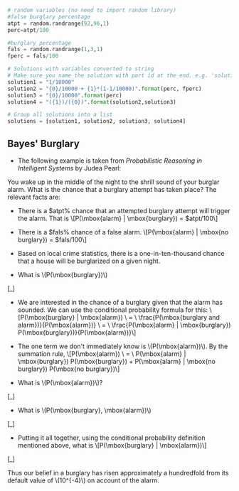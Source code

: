 ```python
# random variables (no need to import random library)
#false burglary percentage
atpt = random.randrange(92,96,1)
perc=atpt/100

#burglary percentage
fals = random.randrange(1,3,1)
fperc = fals/100

# Solutions with variables converted to string
# Make sure you name the solution with part id at the end. e.g. 'solution1' will be solution for part 1.
solution1 = "1/10000"
solution2 = "{0}/10000 + {1}*(1-1/10000)".format(perc, fperc)
solution3 = "{0}/10000".format(perc)
solution4 = "({1})/({0})".format(solution2,solution3)

# Group all solutions into a list
solutions = [solution1, solution2, solution3, solution4]


```

## Bayes' Burglary ##
*  The following example is taken from _Probabilistic Reasoning in Intelligent Systems_ by Judea Pearl:

You wake up in the middle of the night to the shrill sound of your burglar alarm. What is the chance that a burglary attempt has taken place? The relevant facts are:

*  There is a $atpt% chance that an attempted burglary attempt will trigger the alarm. That is
\\\[P(\\mbox{alarm} | \\mbox{burglary}) = $atpt/100\\\]

*  There is a $fals% chance of a false alarm.
\\\[P(\mbox{alarm} | \mbox{no burglary}) = $fals/100\\\]

*  Based on local crime statistics, there is a one-in-ten-thousand chance that a house will be burglarized on a given night.  

* What is \\\(P(\mbox{burglary})\\\)

[_]

*  We are interested in the chance of a burglary given that the alarm has sounded. We can use the conditional probability formula for this:
\\\[P(\\mbox{burglary} | \\mbox{alarm}) \\ = \\ \\frac{P(\\mbox{burglary and alarm})}{P(\\mbox{alarm})} \\ = \\ \\frac{P(\\mbox{alarm} | \\mbox{burglary}) P(\\mbox{burglary})}{P(\\mbox{alarm})}\\\]

*  The one term we don't immediately know is \\\(P(\mbox{alarm})\\\).  By the summation rule,
\\\[P(\\mbox{alarm}) \\ = \\ P(\\mbox{alarm} | \\mbox{burglary}) P(\\mbox{burglary}) + P(\\mbox{alarm} | \\mbox{no burglary}) P(\\mbox{no burglary})\\\]

*  What is \\\(P(\\mbox{alarm})\\\)?

[_]

*  What is \\\(P(\\mbox{burglary}, \\mbox{alarm})\\\)

[_]

*  Putting it all together, using the conditional probability definition mentioned above, what is
\\\[P(\\mbox{burglary} | \\mbox{alarm})\\\]

[_]

Thus our belief in a burglary has risen approximately a hundredfold from its default value of \\\(10^{-4}\\\)  on account of the alarm.
